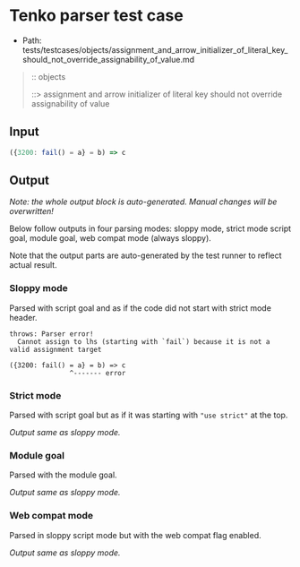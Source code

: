 # Tenko parser test case

- Path: tests/testcases/objects/assignment_and_arrow_initializer_of_literal_key_should_not_override_assignability_of_value.md

> :: objects
>
> ::> assignment and arrow initializer of literal key should not override assignability of value

## Input


`````js
({3200: fail() = a} = b) => c
`````

## Output

_Note: the whole output block is auto-generated. Manual changes will be overwritten!_

Below follow outputs in four parsing modes: sloppy mode, strict mode script goal, module goal, web compat mode (always sloppy).

Note that the output parts are auto-generated by the test runner to reflect actual result.

### Sloppy mode

Parsed with script goal and as if the code did not start with strict mode header.

`````
throws: Parser error!
  Cannot assign to lhs (starting with `fail`) because it is not a valid assignment target

({3200: fail() = a} = b) => c
               ^------- error
`````

### Strict mode

Parsed with script goal but as if it was starting with `"use strict"` at the top.

_Output same as sloppy mode._

### Module goal

Parsed with the module goal.

_Output same as sloppy mode._

### Web compat mode

Parsed in sloppy script mode but with the web compat flag enabled.

_Output same as sloppy mode._
